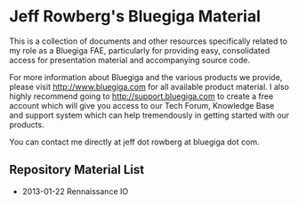 # Jeff Rowberg's Bluegiga Material

This is a collection of documents and other resources specifically related to
my role as a Bluegiga FAE, particularly for providing easy, consolidated access
for presentation material and accompanying source code.

For more information about Bluegiga and the various products we provide, please
visit http://www.bluegiga.com for all available product material. I also highly
recommend going to http://support.bluegiga.com to create a free account which
will give you access to our Tech Forum, Knowledge Base and support system which
can help tremendously in getting started with our products.

You can contact me directly at jeff dot rowberg at bluegiga dot com.

## Repository Material List

* 2013-01-22 Rennaissance IO